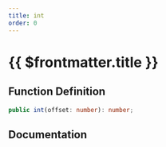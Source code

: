 ```yaml
---
title: int
order: 0
---
```


# {{ $frontmatter.title }}

## Function Definition

```ts
public int(offset: number): number;
```

## Documentation

<!--@include: ./parts/int.md-->
